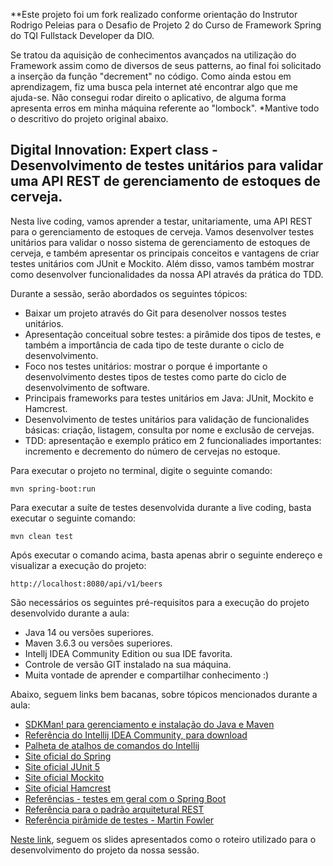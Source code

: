 **Este projeto foi um fork realizado conforme orientação do
Instrutor Rodrigo Peleias para o Desafio de Projeto 2 do 
Curso de Framework Spring do TQI Fullstack Developer da DIO.

Se tratou da aquisição de conhecimentos avançados na utilização
do Framework assim como de diversos de seus patterns, ao final foi
solicitado a inserção da função "decrement" no código. 
Como ainda estou em aprendizagem, fiz uma busca pela internet até
encontrar algo que me ajuda-se. Não consegui rodar direito o
aplicativo, de alguma forma apresenta erros em minha máquina 
referente ao "lombock". *Mantive todo o descritivo do projeto 
original abaixo.

<h2>Digital Innovation: Expert class - Desenvolvimento de testes unitários para validar uma API REST de gerenciamento de estoques de cerveja.</h2>

Nesta live coding, vamos aprender a testar, unitariamente, uma API REST para o gerenciamento de estoques de cerveja. Vamos desenvolver testes unitários para validar o nosso sistema de gerenciamento de estoques de cerveja, e também apresentar os principais conceitos e vantagens de criar testes unitários com JUnit e Mockito. Além disso, vamos também mostrar como desenvolver funcionalidades da nossa API através da prática do TDD.

Durante a sessão, serão abordados os seguintes tópicos:

* Baixar um projeto através do Git para desenolver nossos testes unitários. 
* Apresentação conceitual sobre testes: a pirâmide dos tipos de testes, e também a importância de cada tipo de teste durante o ciclo de desenvolvimento.
* Foco nos testes unitários: mostrar o porque é importante o desenvolvimento destes tipos de testes como parte do ciclo de desenvolvimento de software.
* Principais frameworks para testes unitários em Java: JUnit, Mockito e Hamcrest. 
* Desenvolvimento de testes unitários para validação de funcionalides básicas: criação, listagem, consulta por nome e exclusão de cervejas.
* TDD: apresentação e exemplo prático em 2 funcionaliades importantes: incremento e decremento do número de cervejas no estoque.

Para executar o projeto no terminal, digite o seguinte comando:

```shell
mvn spring-boot:run 
```

Para executar a suíte de testes desenvolvida durante a live coding, basta executar o seguinte comando:

```shell
mvn clean test
```

Após executar o comando acima, basta apenas abrir o seguinte endereço e visualizar a execução do projeto:

```
http://localhost:8080/api/v1/beers
```

São necessários os seguintes pré-requisitos para a execução do projeto desenvolvido durante a aula:

* Java 14 ou versões superiores.
* Maven 3.6.3 ou versões superiores.
* Intellj IDEA Community Edition ou sua IDE favorita.
* Controle de versão GIT instalado na sua máquina.
* Muita vontade de aprender e compartilhar conhecimento :)

Abaixo, seguem links bem bacanas, sobre tópicos mencionados durante a aula:

* [SDKMan! para gerenciamento e instalação do Java e Maven](https://sdkman.io/)
* [Referência do Intellij IDEA Community, para download](https://www.jetbrains.com/idea/download)
* [Palheta de atalhos de comandos do Intellij](https://resources.jetbrains.com/storage/products/intellij-idea/docs/IntelliJIDEA_ReferenceCard.pdf)
* [Site oficial do Spring](https://spring.io/)
* [Site oficial JUnit 5](https://junit.org/junit5/docs/current/user-guide/)
* [Site oficial Mockito](https://site.mockito.org/)
* [Site oficial Hamcrest](http://hamcrest.org/JavaHamcrest/)
* [Referências - testes em geral com o Spring Boot](https://www.baeldung.com/spring-boot-testing)
* [Referência para o padrão arquitetural REST](https://restfulapi.net/)
* [Referência pirâmide de testes - Martin Fowler](https://martinfowler.com/articles/practical-test-pyramid.html#TheImportanceOftestAutomation)

[Neste link](https://drive.google.com/file/d/1KPh19mvyKirorOI-UsEYHKkmZpet3Ks6/view?usp=sharing), seguem os slides apresentados como o roteiro utilizado para o desenvolvimento do projeto da nossa sessão.
